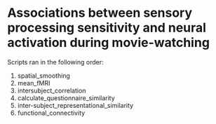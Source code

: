 # Associations between sensory processing sensitivity and neural activation during movie-watching

Scripts ran in the following order:
1. spatial_smoothing
2. mean_fMRI
3. intersubject_correlation
4. calculate_questionnaire_similarity
5. inter-subject_representational_similarity
6. functional_connectivity
